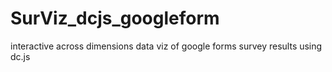 # SurViz_dcjs_googleform
 interactive across dimensions data viz of google forms survey results using dc.js
